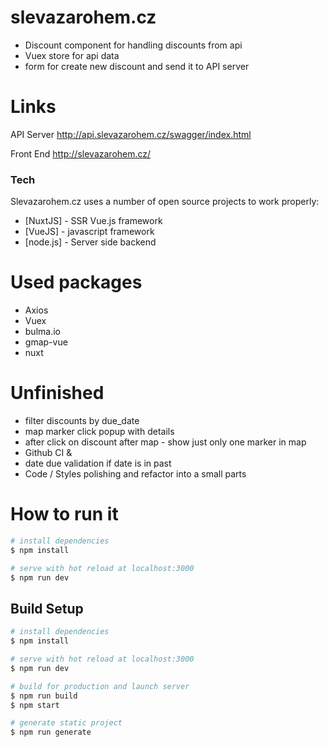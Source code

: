 # slevazarohem.cz
- Discount component for handling discounts from api
- Vuex store for api data
- form for create new discount and send it to API server

# Links
API Server
http://api.slevazarohem.cz/swagger/index.html

Front End
http://slevazarohem.cz/

### Tech
Slevazarohem.cz uses a number of open source projects to work properly:

* [NuxtJS] - SSR Vue.js framework
* [VueJS] - javascript framework
* [node.js] - Server side backend

# Used packages
- Axios
- Vuex
- bulma.io
- gmap-vue
- nuxt

# Unfinished
 - filter discounts by due_date
 - map marker click popup with details
 - after click on discount after map - show just only one marker in map
 - Github CI &
 - date due validation if date is in past
 - Code / Styles polishing and refactor into a small parts
 

# How to run it
``` bash
# install dependencies
$ npm install

# serve with hot reload at localhost:3000
$ npm run dev
```

## Build Setup

``` bash
# install dependencies
$ npm install

# serve with hot reload at localhost:3000
$ npm run dev

# build for production and launch server
$ npm run build
$ npm start

# generate static project
$ npm run generate
```

